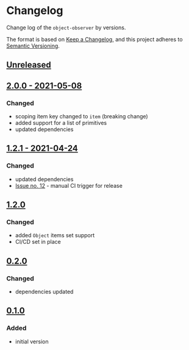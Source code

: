 # Changelog

Change log of the `object-observer` by versions.

The format is based on [Keep a Changelog](https://keepachangelog.com/en/1.0.0/),
and this project adheres to [Semantic Versioning](https://semver.org/spec/v2.0.0.html).

## [Unreleased]()

## [2.0.0 - 2021-05-08]()
### Changed
- scoping item key changed to `item` (breaking change)
- added support for a list of primitives
- updated dependencies

## [1.2.1 - 2021-04-24]()
### Changed
- updated dependencies
- [Issue no. 12](https://github.com/gullerya/data-tier-list/issues/12) - manual CI trigger for release

## [1.2.0]()
### Changed
- added `Object` items set support
- CI/CD set in place

## [0.2.0]()
### Changed
- dependencies updated

## [0.1.0]()
### Added
- initial version